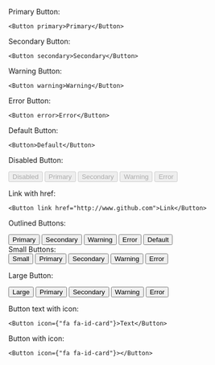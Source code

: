 Primary Button:

	<Button primary>Primary</Button>

Secondary Button:

	<Button secondary>Secondary</Button>

Warning Button:

	<Button warning>Warning</Button>

Error Button:

	<Button error>Error</Button>

Default Button:

    <Button>Default</Button>

Disabled Button:
	<div>
	  <Button disabled>Disabled</Button>
	  <Button disabled primary>Primary</Button>
      <Button disabled secondary>Secondary</Button>
      <Button disabled warning>Warning</Button>
      <Button disabled error>Error</Button>
	</div>

Link with href:

    <Button link href="http://www.github.com">Link</Button>

Outlined Buttons:
    <div>
      <Button outline primary>Primary</Button>
      <Button outline secondary>Secondary</Button>
      <Button outline warning>Warning</Button>
      <Button outline error>Error</Button>
      <Button outline>Default</Button>
    </div>
Small Buttons:
	<div>
      <Button small>Small</Button>
      <Button small primary>Primary</Button>
      <Button small secondary>Secondary</Button>
      <Button small warning>Warning</Button>
      <Button small error>Error</Button>
    </div>

Large Button:
	<div>
	  <Button large>Large</Button>
	  <Button large primary>Primary</Button>
      <Button large secondary>Secondary</Button>
      <Button large warning>Warning</Button>
      <Button large error>Error</Button>
    </div>

Button text with icon:

	<Button icon={"fa fa-id-card"}>Text</Button>

Button with icon:

	<Button icon={"fa fa-id-card"}></Button>